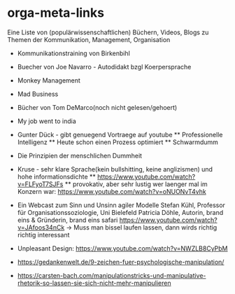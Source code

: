 # orga-meta-links
Eine Liste von (populärwissenschaftlichen) Büchern, Videos, Blogs zu Themen der Kommunikation, Management, Organisation

* Kommunikationstraining von Birkenbihl
* Buecher von Joe Navarro - Autodidakt bzgl Koerpersprache
* Monkey Management
* Mad Business
* Bücher von Tom DeMarco(noch nicht gelesen/gehoert)
* My job went to india
* Gunter Dück - gibt genuegend Vortraege auf youtube
** Professionelle Intelligenz
** Heute schon einen Prozess optimiert
** Schwarmdumm
* Die Prinzipien der menschlichen Dummheit
* Kruse - sehr klare Sprache(kein bullshitting, keine anglizismen) und
hohe informationsdichte
** https://www.youtube.com/watch?v=FLFyoT7SJFs
** provokativ, aber sehr lustig wer laenger mal im Konzern war:
https://www.youtube.com/watch?v=oNUONvT4vhk

* Ein Webcast zum Sinn und Unsinn agiler Modelle
Stefan Kühl, Professor für Organisationssoziologie, Uni Bielefeld
Patricia Döhle, Autorin, brand eins & Gründerin, brand eins safari
 https://www.youtube.com/watch?v=JAfoos34nCk
-> Muss man bissel laufen lassen, dann wirds richtig richtig interessant
* Unpleasant Design: https://www.youtube.com/watch?v=NWZLB8CyPbM

* https://gedankenwelt.de/9-zeichen-fuer-psychologische-manipulation/
* https://carsten-bach.com/manipulationstricks-und-manipulative-rhetorik-so-lassen-sie-sich-nicht-mehr-manipulieren
